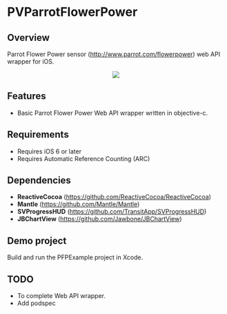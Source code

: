 # PVParrotFlowerPower

## Overview
Parrot Flower Power sensor (http://www.parrot.com/flowerpower) web API wrapper for iOS.

<center>	
	<img src="https://raw.github.com/pventura1976/PVParrotFlowerPower/master/Screenshots/PreviewImage.png">
</center>

## Features

- Basic Parrot Flower Power Web API wrapper written in objective-c.

## Requirements

- Requires iOS 6 or later
- Requires Automatic Reference Counting (ARC)

## Dependencies

- <b>ReactiveCocoa</b> (https://github.com/ReactiveCocoa/ReactiveCocoa)
- <b>Mantle</b> (https://github.com/Mantle/Mantle)
- <b>SVProgressHUD</b> (https://github.com/TransitApp/SVProgressHUD)
- <b>JBChartView</b> (https://github.com/Jawbone/JBChartView)

## Demo project

Build and run the PFPExample project in Xcode.

## TODO

- To complete Web API wrapper.
- Add podspec